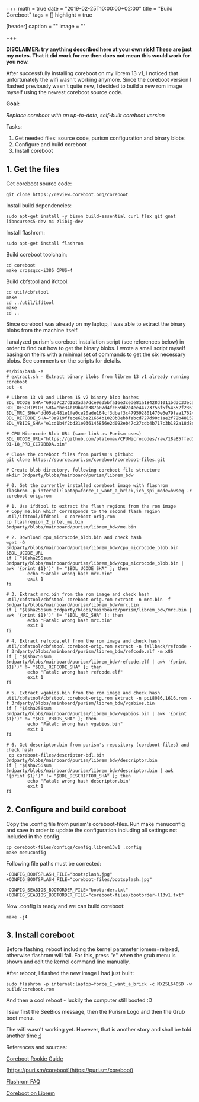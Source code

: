 +++
math = true
date = "2019-02-25T10:00:00+02:00"
title = "Build Coreboot"
tags = []
highlight = true

[header]
  caption = ""
  image = ""

+++

__DISCLAIMER: try anything described here at your own risk! These are just my notes. That it did work for me then does not mean this would work for you now.__

After successfully installing coreboot on my librem 13 v1, I noticed that unfortunately the wifi wasn't working anymore. Since the coreboot version I flashed previously wasn't quite new, I decided to build a new rom image myself using the newest coreboot source code.

__Goal:__

_Replace coreboot with an up-to-date, self-built coreboot version_

Tasks:

1. Get needed files: source code, purism configuration and binary blobs 
2. Configure and build coreboot 
3. Install coreboot 


## 1. Get the files

Get coreboot source code:
```
git clone https://review.coreboot.org/coreboot
```

Install build dependencies:
```
sudo apt-get install -y bison build-essential curl flex git gnat libncurses5-dev m4 zlib1g-dev
```

Install flashrom:
```
sudo apt-get install flashrom
```

Build coreboot toolchain:
```
cd coreboot
make crossgcc-i386 CPUS=4
```

Build cbfstool and ifdtool:
```
cd util/cbfstool
make
cd ../util/ifdtool
make
cd ..
```

Since coreboot was already on my laptop, I was able to extract the binary blobs from the machine itself. 

I analyzed purism's coreboot installation script (see references below) in order to find out how to get the binary blobs. I wrote a small script myself basing on theirs with a minimal set of commands to get the six necessary blobs. See comments on the scripts for details. 
```
#!/bin/bash -e
# extract.sh - Extract binary blobs from librem 13 v1 already running coreboot
set -x

# Librem 13 v1 and Librem 15 v2 binary blob hashes
BDL_UCODE_SHA="69537c27d152ada7dce9e35bfa16e3cede81a18428d1011bd3c33ecae7afb467"
BDL_DESCRIPTOR_SHA="be34b19b4de387a07d4fc859d2e4ee44723756f5f54552f236136679b4e52c46"
BDL_MRC_SHA="dd05ab481e1fe0ce20ade164cf3dbef3c479592801470e6e79faa17624751343"
BDL_REFCODE_SHA="8a919ffece61ba21664b1028b0ebbfabcd727d90c1ae2f72b48152b8774323a4"
BDL_VBIOS_SHA="e1cd1b4f2bd21e036145856e2d092eb47c27cdb4b717c3b182a18d8c0b1d0f01"

# CPU Microcode Blob URL (same link as Purism uses)
BDL_UCODE_URL="https://github.com/platomav/CPUMicrocodes/raw/18a85ffed180447aa16c2796146ff2698691eddf/Intel/cpu306D4_platC0_ver0000002A_2018-01-18_PRD_CC79BBDA.bin"

# Clone the coreboot files from purism's github:
git clone https://source.puri.sm/coreboot/coreboot-files.git

# Create blob directory, following coreboot file structure
mkdir 3rdparty/blobs/mainboard/purism/librem_bdw

# 0. Get the currently installed coreboot image with flashrom
flashrom -p internal:laptop=force_I_want_a_brick,ich_spi_mode=hwseq -r coreboot-orig.rom

# 1. Use ifdtool to extract the flash regions from the rom image
# Copy me.bin which corresponds to the second flash region
util/ifdtool/ifdtool -x coreboot-orig.rom
cp flashregion_2_intel_me.bin 3rdparty/blobs/mainboard/purism/librem_bdw/me.bin

# 2. Download cpu_microcode_blob.bin and check hash
wget -O 3rdparty/blobs/mainboard/purism/librem_bdw/cpu_microcode_blob.bin $BDL_UCODE_URL
if [ "$(sha256sum 3rdparty/blobs/mainboard/purism/librem_bdw/cpu_microcode_blob.bin | awk '{print $1}')" != "$BDL_UCODE_SHA" ]; then
        echo "Fatal: wrong hash mrc.bin"
        exit 1
fi

# 3. Extract mrc.bin from the rom image and check hash
util/cbfstool/cbfstool coreboot-orig.rom extract -n mrc.bin -f 3rdparty/blobs/mainboard/purism/librem_bdw/mrc.bin
if [ "$(sha256sum 3rdparty/blobs/mainboard/purism/librem_bdw/mrc.bin | awk '{print $1}')" != "$BDL_MRC_SHA" ]; then
        echo "Fatal: wrong hash mrc.bin"
        exit 1
fi

# 4. Extract refcode.elf from the rom image and check hash
util/cbfstool/cbfstool coreboot-orig.rom extract -n fallback/refcode -f 3rdparty/blobs/mainboard/purism/librem_bdw/refcode.elf -m x86
if [ "$(sha256sum 3rdparty/blobs/mainboard/purism/librem_bdw/refcode.elf | awk '{print $1}')" != "$BDL_REFCODE_SHA" ]; then
        echo "Fatal: wrong hash refcode.elf"
        exit 1
fi

# 5. Extract vgabios.bin from the rom image and check hash
util/cbfstool/cbfstool coreboot-orig.rom extract -n pci8086,1616.rom -f 3rdparty/blobs/mainboard/purism/librem_bdw/vgabios.bin
if [ "$(sha256sum 3rdparty/blobs/mainboard/purism/librem_bdw/vgabios.bin | awk '{print $1}')" != "$BDL_VBIOS_SHA" ]; then
        echo "Fatal: wrong hash vgabios.bin"
        exit 1
fi

# 6. Get descriptor.bin from purism's repository (coreboot-files) and check hash
 cp coreboot-files/descriptor-bdl.bin 3rdparty/blobs/mainboard/purism/librem_bdw/descriptor.bin
if [ "$(sha256sum 3rdparty/blobs/mainboard/purism/librem_bdw/descriptor.bin | awk '{print $1}')" != "$BDL_DESCRIPTOR_SHA" ]; then
        echo "Fatal: wrong hash descriptor.bin"
        exit 1
fi
```

## 2. Configure and build coreboot 

Copy the .config file from purism's coreboot-files. Run make menuconfig and save in order to update the configuration including all settings not included in the config. 

```
cp coreboot-files/configs/config.librem13v1 .config
make menuconfig
```

Following file paths must be corrected: 
```
-CONFIG_BOOTSPLASH_FILE="bootsplash.jpg"
+CONFIG_BOOTSPLASH_FILE="coreboot-files/bootsplash.jpg"

-CONFIG_SEABIOS_BOOTORDER_FILE="bootorder.txt"
+CONFIG_SEABIOS_BOOTORDER_FILE="coreboot-files/bootorder-l13v1.txt"
```

Now .config is ready and we can build coreboot:
```
make -j4
```

## 3. Install coreboot

Before flashing, reboot including the kernel parameter iomem=relaxed, otherwise flashrom will fail. For this, press "e" when the grub menu is shown and edit the kernel command line manually. 

After reboot, I flashed the new image I had just built:
```
sudo flashrom -p internal:laptop=force_I_want_a_brick -c MX25L6405D -w build/coreboot.rom 
```

And then a cool reboot - luckily the computer still booted :D 

I saw first the SeeBios message, then the Purism Logo and then the Grub boot menu.   

The wifi wasn't working yet. However, that is another story and shall be told another time ;)

References and sources:

[Coreboot Rookie Guide](https://doc.coreboot.org/lessons/lesson1.html)

[https://puri.sm/coreboot](https://puri.sm/coreboot)

[Flashrom FAQ](https://www.flashrom.org/FAQ)

[Coreboot on Librem](http://localhost:1313/techblog/post/coreboot_librem)
